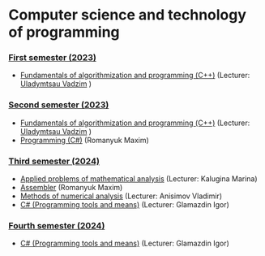 # Computer science and technology of programming

### [First semester (2023)](https://github.com/Dzmitry-Leushukou/BSUIR-Labs/tree/main/Semester%201)
- [Fundamentals of algorithmization and programming (С++)](https://github.com/Dzmitry-Leushukou/BSUIR-Labs/tree/main/Semester%201/Fundamentals%20of%20algorithmization%20and%20programming%20(C%2B%2B)) (Lecturer: [ Uladymtsau Vadzim](https://github.com/Vadimohka) )
### [Second semester (2023)](https://github.com/Dzmitry-Leushukou/BSUIR-Labs/tree/main/Semester%202)
- [Fundamentals of algorithmization and programming (С++)](https://github.com/Dzmitry-Leushukou/Fundamentals-of-algorithmization-and-programming/tree/main/353504/Левшуков%20Д.%20А.) (Lecturer: [ Uladymtsau Vadzim](https://github.com/Vadimohka) )
- [Programming (C#)](https://github.com/Dzmitry-Leushukou/BSUIR-Labs/tree/main/Semester%202/Programming%20(C%23)) (Romanyuk Maxim)
### [Third semester (2024)](https://github.com/Dzmitry-Leushukou/BSUIR-Labs/tree/main/Semester%203)
- [Applied problems of mathematical analysis](https://github.com/Dzmitry-Leushukou/BSUIR-Labs/tree/main/Semester%203/Applied%20problems%20of%20mathematical%20analysis) (Lecturer: Kalugina Marina)
- [Assembler](https://github.com/Dzmitry-Leushukou/BSUIR-Labs/tree/main/Semester%203/Assembler) (Romanyuk Maxim)
- [Methods of numerical analysis](https://github.com/Dzmitry-Leushukou/BSUIR-Labs/tree/main/Semester%203/Methods%20of%20numerical%20analysis) (Lecturer: Anisimov Vladimir)
- [C# (Programming tools and means)](https://github.com/Dzmitry-Leushukou/BSUIR-Labs/tree/main/Semester%203/C%23%20(Programming%20tools%20and%20means)) (Lecturer: Glamazdin Igor)
### [Fourth semester (2024)](https://github.com/Dzmitry-Leushukou/BSUIR-Labs/tree/main/Semester%203)
- [C# (Programming tools and means)](https://github.com/Dzmitry-Leushukou/BSUIR-Labs/tree/main/Semester%204/C%23%20(Programming%20tools%20and%20means)) (Lecturer: Glamazdin Igor)


